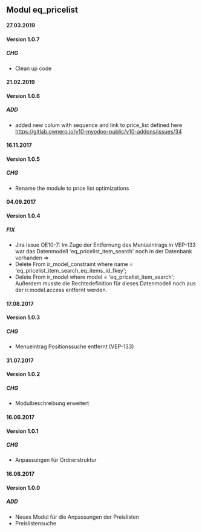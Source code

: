 ## Modul eq_pricelist

#### 27.03.2019
#### Version 1.0.7
##### CHG
- Clean up code

#### 21.02.2019
#### Version 1.0.6
##### ADD
- added new colum with sequence and link to price_list defined here https://gitlab.ownerp.io/v10-myodoo-public/v10-addons/issues/34

#### 16.11.2017
#### Version 1.0.5
##### CHG
- Rename the module to price list optimizations

#### 04.09.2017
#### Version 1.0.4
##### FIX
- Jira Issue OE10-7: Im Zuge der Entfernung des Menüeintrags in VEP-133 war das Datenmodell 'eq_pricelist_item_search' noch in der Datenbank vorhanden
=>
- Delete From ir_model_constraint where name = 'eq_pricelist_item_search_eq_items_id_fkey';
- Delete From ir_model where model = 'eq_pricelist_item_search';
Außerdem musste die Rechtedefinition für dieses Datenmodell noch aus der ir.model.access entfernt werden.

#### 17.08.2017
#### Version 1.0.3
##### CHG
- Menueintrag Positionssuche entfernt (VEP-133)


#### 31.07.2017
#### Version 1.0.2
##### CHG
- Modulbeschreibung erweitert


#### 16.06.2017
#### Version 1.0.1
##### CHG
- Anpassungen für Ordnerstruktur


#### 16.06.2017
#### Version 1.0.0
##### ADD
- Neues Modul für die Anpassungen der Preislisten
- Preislistensuche

